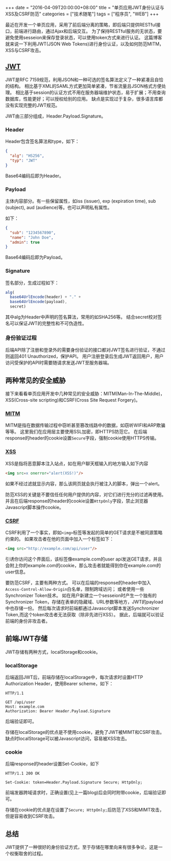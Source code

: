 +++
date = "2016-04-09T20:00:00+08:00"
title = "单页应用JWT身份认证与XSS及CSRF防范"
categories = ["技术随笔"]
tags = ["程序员", "WEB"]
+++

最近在开发一个单页应用，采用了前后端分离的策略，即后端只提供RESTful接口，前端进行路由，通过Ajax和后端交互。
为了保持RESTful服务的无状态，要避免使用sesseion来保存登录状态，可以使用token方式来进行认证。
这篇博客就来说一下利用JWT(JSON Web Tokens)进行身份认证，以及如何防范MITM，XSS与CSRF攻击。

## [JWT](https://jwt.io/introduction/)

JWT是RFC 7159规范，利用JSON和一种可选的签名算法定义了一种紧凑且自恰的结构。
相比基于XML的SAML方式更加简单紧凑，节省流量且JSON格式方便处理。
相比基于session的认证方式不用在服务器端维护状态，易于扩展；不用查询数据库，性能更好；可以授权给别的应用。
缺点是实现过于复杂，很多语言库都没有实现完整的JWT规范。

JWT由三部分组成，Header.Payload.Signature。

### Header

Header包含签名算法和type，如下：

```json
{
  "alg": "HS256",
  "typ": "JWT"
}
```

Base64编码后即为Header。

### Payload

主体内容部分。有一些保留属性，如iss (issuer), exp (expiration time), sub (subject), aud (audience)等。也可以声明私有属性。

如下：

```json
{
  "sub": "1234567890",
  "name": "John Doe",
  "admin": true
}
```
Base64编码后即为Payload。

### Signature

签名部分，生成过程如下：

```js
alg(
  base64UrlEncode(header) + "." +
  base64UrlEncode(payload),
  secret)
```

其中alg为Header中声明的签名算法，常用的如SHA256等。
结合secret校对签名可以保证JWT的完整性和不可伪造性。

### 身份验证过程

后端API除了注册和登录外的需要身份验证的接口都对JWT签名进行验证，不通过则返回401 Unauthorized，保护API。
用户注册登录后生成JWT返回用户，用户访问受保护的API时需要随请求发送JWT至服务器端。

## 两种常见的安全威胁

接下来看看单页应用开发中几种常见的安全威胁：MITM(Man-In-The-Middle)，XSS(Cross-site scripting)和CSRF(Cross Site Request Forgery)。

### [MITM](https://www.owasp.org/index.php/Man-in-the-middle_attack)

MITM是指在数据传输过程中窃听甚至篡改线路中的数据，如窃听WIFI和ARP欺骗等等。
这里我们在应用层主要使用SSL加密，即HTTPS防范它。
在后端response的header的cookie设置`Secure`字段，强制cookie使用HTTPS传输。

### [XSS](https://www.owasp.org/index.php/Cross-site_Scripting_%28XSS%29)

XSS是指将恶意脚本注入站点，如在用户聊天框输入的地方输入如下内容

```html
<img src=x onerror="alert(XSS!)"/>
```

如果不经过滤就显示内容，那么该网页就会执行被注入的脚本，弹出一个alert。

防范XSS的关键是不要信任任何用户提供的内容，对它们进行充分的过滤再使用。
并且在后端response的header的cookie设置`HttpOnly`字段，禁止浏览器Javascript脚本操作cookie。

### [CSRF](https://www.owasp.org/index.php/Cross-Site_Request_Forgery_%28CSRF%29)

CSRF利用了一个事实，即如`<img>`标签等发起的简单的GET请求是不被同源策略约束的。
如果攻击者在他的页面中加入一个标签如下：

```html
<img src="http://example.com/api/user"/>
```

引诱你访问这个界面后，该标签像example.com的user api发送GET请求，并且会附上你的example.com的cookie，那么攻击者就能得到你在example.com的user信息。

要防范CSRF，主要有两种方式。
可以在后端的response的header中加入`Access-Control-Allow-Origin`白名单，限制跨域访问；
或者使用一些Synchronizer Token技术。
如在用户新建立一个sesseion时产生一个独有的Synchronizer Token，存储在表单的隐藏域、URL参数等地方，JWT的payload中也存储一份。
然后每次请求时前端都通过Javascript脚本发送Synchronizer Token,而这个token攻击者无法获取（除非先进行XSS）。
据此，后端就可以验证前端的身份非攻击者。

## 前端JWT存储

JWT存储有两种方式，localStorage和cookie。

### localStorage

后端返回JWT后，前端存储在localStorage中，每次请求时设置HTTP Authorization Header，使用Bearer scheme，如下：

```
HTTP/1.1

GET /api/user
Host: example.com
Authorization: Bearer Header.Payload.Signature
```

后端验证即可。

存储在localStorage的优点是不使用cookie，避免了JWT被MIMT和CSRF攻击。缺点时localStorage可以被Javascript访问，容易被XSS攻击。

### cookie

后端response的header设置Set-Cookie，如下

```
HTTP/1.1 200 OK

Set-Cookie: token=Header.Payload.Signature Secure; HttpOnly;
```

前端发器跨域请求时，正确设置(见上一篇blog)后会同时附带cookie，后端验证即可。

存储在cookie的优点是在设置了`Secure; HttpOnly;`后防范了XSS和MIMT攻击，但是容易收到CSRF攻击。

## 总结

JWT提供了一种很好的身份验证方式，至于存储在哪里向来有很多争论，这是一个权衡取舍的过程。
